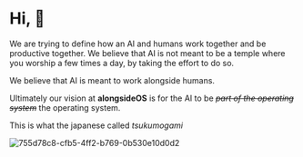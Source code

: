 # Hi, 👋

We are trying to define how an AI and humans work together and be productive together. We believe that AI is not meant to be a temple where you worship a few times a day, by taking the effort to do so. 

We believe that AI is meant to work alongside humans.

Ultimately our vision at **alongsideOS** is for the AI to be ~~_part of the operating system_~~ the operating system. 

This is what the japanese called _tsukumogami_

![755d78c8-cfb5-4ff2-b769-0b530e10d0d2](https://github.com/user-attachments/assets/8b16ac5e-6c5b-4c51-935b-051c535d9b79)

